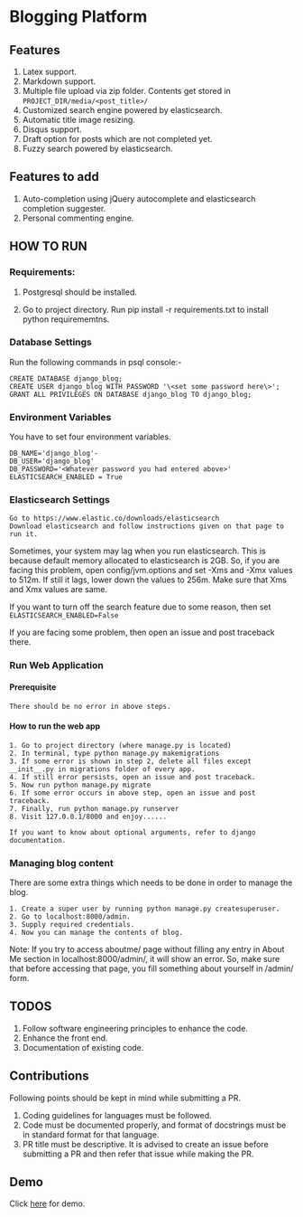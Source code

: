 # Blogging Platform

## Features

1. Latex support.
2. Markdown support.
3. Multiple file upload via zip folder. Contents get stored in `PROJECT_DIR/media/<post_title>/`
4. Customized search engine powered by elasticsearch.
5. Automatic title image resizing.
6. Disqus support.
7. Draft option for posts which are not completed yet.
8. Fuzzy search powered by elasticsearch.

 
## Features to add
1. Auto-completion using jQuery autocomplete and elasticsearch completion suggester.
2. Personal commenting engine.


## HOW TO RUN 

### Requirements:

1. Postgresql should be installed.

2. Go to project directory. Run pip install -r requirements.txt to install python requirememtns.

### Database Settings

Run the following commands in psql console:-

    CREATE DATABASE django_blog;
    CREATE USER django_blog WITH PASSWORD '\<set some password here\>';
    GRANT ALL PRIVILEGES ON DATABASE django_blog TO django_blog;
    
### Environment Variables

You have to set four environment variables.

    DB_NAME='django_blog'-
    DB_USER='django_blog'
    DB_PASSWORD='<Whatever password you had entered above>'
    ELASTICSEARCH_ENABLED = True
    
    
### Elasticsearch Settings

    Go to https://www.elastic.co/downloads/elasticsearch
    Download elasticsearch and follow instructions given on that page to run it.

Sometimes, your system may lag when you run elasticsearch. This is because default memory allocated to elasticsearch is 
2GB. So, if you are facing this problem, open config/jvm.options and set -Xms and -Xmx values to 512m. If still it lags,
lower down the values to 256m. Make sure that Xms and Xmx values are same.

If you want to turn off the search feature due to some reason, then set `ELASTICSEARCH_ENABLED=False`

If you are facing some problem, then open an issue and post traceback there.   
### Run Web Application

#### Prerequisite
  
    There should be no error in above steps.
 
#### How to run the web app
 
    1. Go to project directory (where manage.py is located)
    2. In terminal, type python manage.py makemigrations
    3. If some error is shown in step 2, delete all files except __init__.py in migrations folder of every app.
    4. If still error persists, open an issue and post traceback.
    5. Now run python manage.py migrate
    6. If some error occurs in above step, open an issue and post traceback.
    7. Finally, run python manage.py runserver
    8. Visit 127.0.0.1/8000 and enjoy......
    
    If you want to know about optional arguments, refer to django documentation.

### Managing blog content
    
There are some extra things which needs to be done in order to manage the blog.

    1. Create a super user by running python manage.py createsuperuser.
    2. Go to localhost:8000/admin.
    3. Supply required credentials.
    4. Now you can manage the contents of blog.

Note: If you try to access aboutme/ page without filling any entry in About Me section in localhost:8000/admin/, 
it will show an error. So, make sure that before accessing that page, you fill something about yourself in /admin/ 
form.

## TODOS

1. Follow software engineering principles to enhance the code.
2. Enhance the front end.
3. Documentation of existing code.

## Contributions

Following points should be kept in mind while submitting a PR.
1. Coding guidelines for languages must be followed.
2. Code must be documented properly, and format of docstrings must be in standard 
format for that language.
3. PR title must be descriptive. It is advised to create an issue before submitting a PR and then 
refer that issue while making the PR.

## Demo

Click [here](http://techalert.me) for demo.
